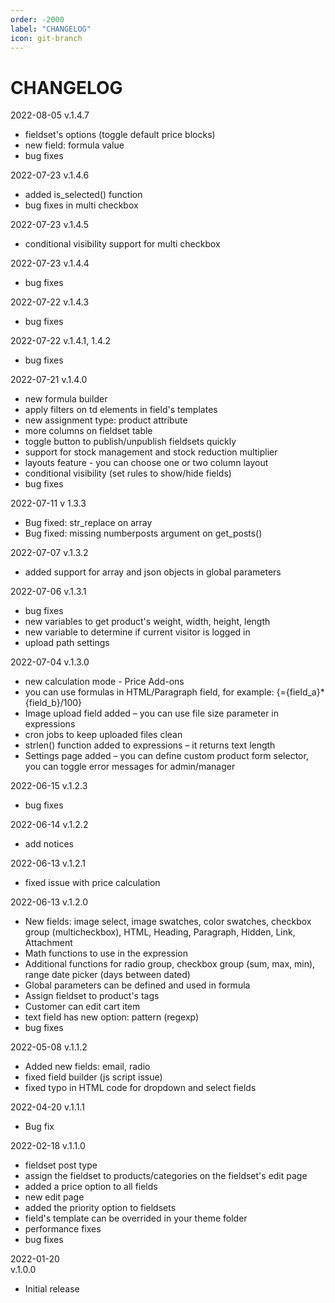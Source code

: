 ```yaml
---
order: -2000
label: "CHANGELOG"
icon: git-branch
---
```


# CHANGELOG
2022-08-05
v.1.4.7
- fieldset's options (toggle default price blocks)
- new field: formula value
- bug fixes

2022-07-23
v.1.4.6
- added is_selected() function
- bug fixes in multi checkbox

2022-07-23
v.1.4.5
- conditional visibility support for multi checkbox

2022-07-23
v.1.4.4
- bug fixes

2022-07-22
v.1.4.3

- bug fixes

2022-07-22
v.1.4.1, 1.4.2

- bug fixes

2022-07-21
v.1.4.0

- new formula builder
- apply filters on td elements in field's templates
- new assignment type: product attribute
- more columns on fieldset table
- toggle button to publish/unpublish fieldsets quickly
- support for stock management and stock reduction multiplier
- layouts feature - you can choose one or two column layout
- conditional visibility (set rules to show/hide fields)
- bug fixes

2022-07-11
v 1.3.3

- Bug fixed: str_replace on array
- Bug fixed: missing numberposts argument on get_posts()

2022-07-07
v.1.3.2

- added support for array and json objects in global parameters

2022-07-06
v.1.3.1

- bug fixes
- new variables to get product's weight, width, height, length
- new variable to determine if current visitor is logged in
- upload path settings

2022-07-04
v.1.3.0

- new calculation mode - Price Add-ons
- you can use formulas in HTML/Paragraph field, for example: {={field_a}*{field_b}/100}
- Image upload field added – you can use file size parameter in expressions
- cron jobs to keep uploaded files clean
- strlen() function added to expressions – it returns text length
- Settings page added – you can define custom product form selector, you can toggle error messages for admin/manager

2022-06-15
v.1.2.3

- bug fixes

2022-06-14
v.1.2.2

- add notices

2022-06-13
v.1.2.1

- fixed issue with price calculation

2022-06-13
v.1.2.0

- New fields: image select, image swatches, color swatches, checkbox group (multicheckbox), HTML, Heading, Paragraph,
  Hidden, Link, Attachment
- Math functions to use in the expression
- Additional functions for radio group, checkbox group (sum, max, min), range date picker (days between dated)
- Global parameters can be defined and used in formula
- Assign fieldset to product's tags
- Customer can edit cart item
- text field has new option: pattern (regexp)
- bug fixes

2022-05-08
v.1.1.2

- Added new fields: email, radio
- fixed field builder (js script issue)
- fixed typo in HTML code for dropdown and select fields

2022-04-20
v.1.1.1

- Bug fix

2022-02-18
v.1.1.0

- fieldset post type
- assign the fieldset to products/categories on the fieldset's edit page
- added a price option to all fields
- new edit page
- added the priority option to fieldsets
- field's template can be overrided in your theme folder
- performance fixes
- bug fixes

2022-01-20  
v.1.0.0

- Initial release